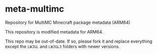 # meta-multimc
Repository for MultiMC Minecraft package metadata (ARM64)

This repository is modified metadata for ARM64.

This repo may be out-of-date. If so, please fork it and replace everything except the `LWJGL` and `LWJGL3` folders with newer versions.
